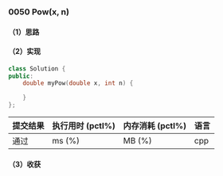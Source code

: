 ### 0050 Pow(x, n)

#### （1）思路

#### （2）实现

```cpp
class Solution {
public:
    double myPow(double x, int n) {

    }
};
```

| 提交结果 | 执行用时 (pctl%) | 内存消耗 (pctl%) | 语言 |
|:---------|:-----------------|:-----------------|:-----|
| 通过     |  ms (%)   |  MB (%)  | cpp  |

#### （3）收获
